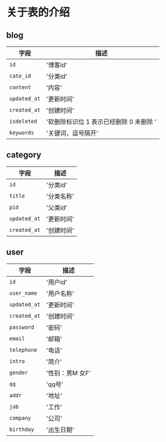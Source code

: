 # 关于表的介绍
## blog

字段 | 描述
---|---
`id` | '博客id'
`cate_id` | '分类id'
`content` | '内容'
`updated_at` | '更新时间'
`created_at` |'创建时间'
`isdeleted` | '软删除标识位 1 表示已经删除 0 未删除 '
`keywords` | '关键词，逗号隔开'
  
## category
字段 | 描述
---|---
`id` | '分类id'
`title` | '分类名称'
`pid` | '父类id'
`updated_at` | '更新时间'
`created_at` | '创建时间'
## user
字段 | 描述
---|---
  `id` | '用户id'
  `user_name` | '用户名称'
  `updated_at` | '更新时间'
  `created_at` | '创建时间'
  `password` | '密码'
  `email` | '邮箱'
  `telephone` | '电话'
  `intro` | '简介'
  `gender` | '性别：男M 女F'
  `qq` | 'qq号'
  `addr` | '地址'
  `job` | '工作'
  `company` | '公司'
  `birthday` | '出生日期'